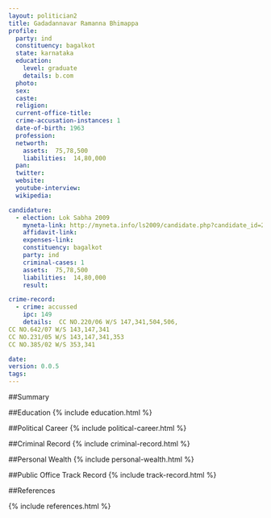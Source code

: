 ```yaml
---
layout: politician2
title: Gadadannavar Ramanna Bhimappa
profile: 
  party: ind
  constituency: bagalkot
  state: karnataka
  education: 
    level: graduate
    details: b.com
  photo: 
  sex: 
  caste: 
  religion: 
  current-office-title: 
  crime-accusation-instances: 1
  date-of-birth: 1963
  profession: 
  networth: 
    assets:  75,78,500
    liabilities:  14,80,000
  pan: 
  twitter: 
  website: 
  youtube-interview: 
  wikipedia: 

candidature: 
  - election: Lok Sabha 2009
    myneta-link: http://myneta.info/ls2009/candidate.php?candidate_id=2261
    affidavit-link: 
    expenses-link: 
    constituency: bagalkot 
    party: ind
    criminal-cases: 1
    assets:  75,78,500
    liabilities:  14,80,000
    result:  

crime-record: 
  - crime: accussed
    ipc: 149
    details:  CC NO.220/06 W/S 147,341,504,506,
CC NO.642/07 W/S 143,147,341
CC NO.231/05 W/S 143,147,341,353
CC NO.385/02 W/S 353,341  

date: 
version: 0.0.5
tags: 
---
```

##Summary


##Education
{% include education.html %}


##Political Career
{% include political-career.html %}


##Criminal Record
{% include criminal-record.html %}


##Personal Wealth
{% include personal-wealth.html %}


##Public Office Track Record
{% include track-record.html %}


##References


{% include references.html %}